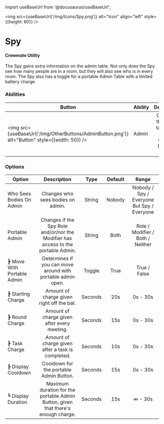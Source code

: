 import useBaseUrl from '@docusaurus/useBaseUrl';

<img src={useBaseUrl('/img/Icons/Spy.png')} alt="Icon" align="left" style={{height: 60}} />
# Spy

#### Crewmate Utility

The Spy gains extra information on the admin table. Not only does the Spy see how many people are in a room, but they will also see who is in every room. The Spy also has a toggle for a portable Admin Table with a limited battery charge.

### Abilities

| Button | Ability | Description | Type |
|----------|----------|:-----------------:|:------:|
| <img src={useBaseUrl('/img/OtherButtons/AdminButton.png')} alt="Button" style={{width: 50}} /> | Admin | Opens up the admin table for a set total duration between uses | Menu |

### Options

| Option | Description | Type | Default | Range |
|----------|:-----------------:|:------:|:------:|:------:|
| Who Sees Bodies On Admin | Changes who sees bodies on admin. | String | Nobody | Nobody / Spy / Everyone But Spy / Everyone |
| Portable Admin | Changes if the Spy Role and/or/nor the Modifier has access to the portable Admin. | String | Both | Role / Modifier / Both / Neither |
| ┣ Move With Portable Admin | Determines if you can move around with portable admin open. | Toggle | True | True / False |
| ┣ Starting Charge | Amount of charge given right off the bat. | Seconds | 20s | 0s - 30s |
| ┣ Round Charge | Amount of charge given after every meeting. | Seconds | 15s | 0s - 30s |
| ┣ Task Charge | Amount of charge given after a task is completed. | Seconds | 10s | 0s - 30s |
| ┣ Display Cooldown | Cooldown for the portable Admin Button. | Seconds | 15s | 0s - 30s |
| ┗ Display Duration | Maximum duration for the portable Admin Button, given that there's enough charge. | Seconds | 15s | ∞ - 30s |
